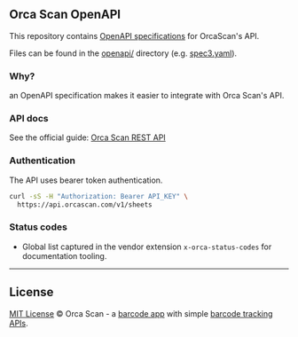 ## Orca Scan OpenAPI

This repository contains [OpenAPI specifications](https://www.openapis.org/) for OrcaScan's API.

Files can be found in the [openapi/](openapi/) directory (e.g. [spec3.yaml](openapi/spec3.yaml)).

### Why?
an OpenAPI specification makes it easier to integrate with Orca Scan's API.

### API docs
See the official guide: [Orca Scan REST API](https://orcascan.com/guides/rest-api-f09a21c3)

### Authentication

The API uses bearer token authentication.

```bash
curl -sS -H "Authorization: Bearer API_KEY" \
  https://api.orcascan.com/v1/sheets
```

### Status codes

- Global list captured in the vendor extension `x-orca-status-codes` for documentation tooling.

---

## License

[MIT License](LICENSE) © Orca Scan - a [barcode app](https://orcascan.com) with simple [barcode tracking APIs](https://orcascan.com/guides?tag=for-developers).
